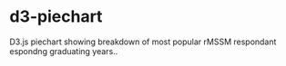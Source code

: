 # d3-piechart
D3.js piechart showing breakdown of most popular rMSSM respondant espondng graduating years.. 
